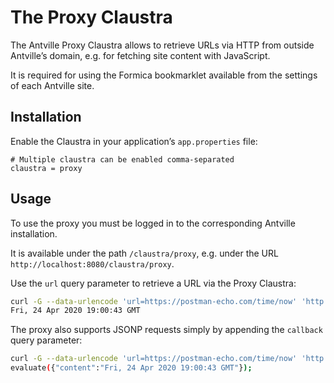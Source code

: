 # The Proxy Claustra

The Antville Proxy Claustra allows to retrieve URLs via HTTP from outside Antville’s domain, e.g. for fetching site content with JavaScript.

It is required for using the Formica bookmarklet available from the settings of each Antville site.

## Installation

Enable the Claustra in your application’s `app.properties` file:

```properties
# Multiple claustra can be enabled comma-separated
claustra = proxy
```

## Usage

To use the proxy you must be logged in to the corresponding Antville installation.

It is available under the path `/claustra/proxy`, e.g. under the URL `http://localhost:8080/claustra/proxy`.

Use the `url` query parameter to retrieve a URL via the Proxy Claustra:

```sh
curl -G --data-urlencode 'url=https://postman-echo.com/time/now' 'http://localhost:8080/claustra/proxy'
Fri, 24 Apr 2020 19:00:43 GMT
```

The proxy also supports JSONP requests simply by appending the `callback` query parameter:

```sh
curl -G --data-urlencode 'url=https://postman-echo.com/time/now' 'http://localhost:8080/claustra/proxy?callback=evaluate'
evaluate({"content":"Fri, 24 Apr 2020 19:00:43 GMT"});
```
